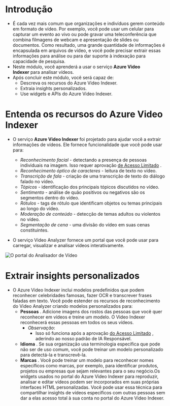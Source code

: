 # Introdução
- É cada vez mais comum que organizações e indivíduos gerem conteúdo em formato de vídeo. Por exemplo, você pode usar um celular para capturar um evento ao vivo ou pode gravar uma teleconferência que combina filmagens de webcam e apresentação de slides ou documentos. Como resultado, uma grande quantidade de informações é encapsulada em arquivos de vídeo, e você pode precisar extrair essas informações para análise ou para dar suporte à indexação para capacidade de pesquisa.
- Neste módulo, você aprenderá a usar o serviço **Azure Video Indexer** para analisar vídeos.
- Após concluir este módulo, você será capaz de:
	- Descreva os recursos do Azure Video Indexer.
	- Extraia insights personalizados.
	- Use widgets e APIs do Azure Video Indexer.
# Entenda os recursos do Azure Video Indexer
- O serviço **Azure Video Indexer** foi projetado para ajudar você a extrair informações de vídeos. Ele fornece funcionalidade que você pode usar para:

	- _Reconhecimento facial_ - detectando a presença de pessoas individuais na imagem. Isso requer aprovação [de Acesso Limitado](https://aka.ms/cog-services-limited-access) .
	- _Reconhecimento óptico de caracteres_ - leitura de texto no vídeo.
	- _Transcrição de fala_ - criação de uma transcrição de texto do diálogo falado no vídeo.
	- _Tópicos_ - identificação dos principais tópicos discutidos no vídeo.
	- _Sentimento_ - análise de quão positivos ou negativos são os segmentos dentro do vídeo.
	- _Rótulos_ - tags de rótulo que identificam objetos ou temas principais ao longo do vídeo.
	- _Moderação de conteúdo_ - detecção de temas adultos ou violentos no vídeo.
	- _Segmentação de cena_ - uma divisão do vídeo em suas cenas constituintes.

 - O serviço Video Analyzer fornece um portal que você pode usar para carregar, visualizar e analisar vídeos interativamente.

![O portal do Analisador de Vídeo](https://learn.microsoft.com/en-us/training/wwl-data-ai/analyze-video/media/video-indexer-portal.png)

# Extrair insights personalizados
- O Azure Video Indexer inclui modelos predefinidos que podem reconhecer celebridades famosas, fazer OCR e transcrever frases faladas em texto. Você pode estender os recursos de reconhecimento do Video Analyzer criando modelos personalizados para:
	- **Pessoas** . Adicione imagens dos rostos das pessoas que você quer reconhecer em vídeos e treine um modelo. O Video Indexer reconhecerá essas pessoas em todos os seus vídeos.
		- *Observação*:
			- Isso só funciona após a aprovação [do Acesso Limitado](https://aka.ms/cog-services-limited-access) , aderindo ao nosso padrão de IA Responsável.
	- **Idioma** . Se sua organização usa terminologia específica que pode não ser de uso comum, você pode treinar um modelo personalizado para detectá-la e transcrevê-la.
	- **Marcas** . Você pode treinar um modelo para reconhecer nomes específicos como marcas, por exemplo, para identificar produtos, projetos ou empresas que sejam relevantes para o seu negócio.Os widgets usados no portal do Azure Video Indexer para reproduzir, analisar e editar vídeos podem ser incorporados em suas próprias interfaces HTML personalizadas. Você pode usar essa técnica para compartilhar insights de vídeos específicos com outras pessoas sem dar a elas acesso total à sua conta no portal do Azure Video Indexer.




